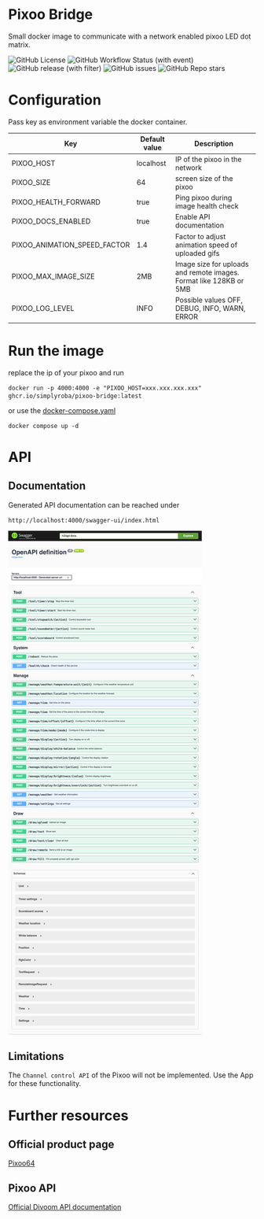 # Pixoo Bridge
Small docker image to communicate with a network enabled pixoo LED dot matrix.

<!-- TODO Downloads from ghcr.io -->
![GitHub License](https://img.shields.io/github/license/simplyRoba/pixoo-bridge?link=https%3A%2F%2Fgithub.com%2FsimplyRoba%2Fpixoo-bridge%2Fblob%2Fmain%2FLICENSE)
![GitHub Workflow Status (with event)](https://img.shields.io/github/actions/workflow/status/simplyRoba/pixoo-bridge/run-tests.yaml?link=https%3A%2F%2Fgithub.com%2FsimplyRoba%2Fpixoo-bridge%2Factions%2Fworkflows%2Frun-tests.yaml%3Fquery%3Dbranch%253Amain)
![GitHub release (with filter)](https://img.shields.io/github/v/release/simplyRoba/pixoo-bridge?link=https%3A%2F%2Fgithub.com%2FsimplyRoba%2Fpixoo-bridge%2Freleases)
![GitHub issues](https://img.shields.io/github/issues/simplyRoba/pixoo-bridge?link=https%3A%2F%2Fgithub.com%2FsimplyRoba%2Fpixoo-bridge%2Fissues)
![GitHub Repo stars](https://img.shields.io/github/stars/simplyRoba/pixoo-bridge)

# Configuration
Pass key as environment variable the docker container.

| Key                          | Default value | Description                                                        |
|------------------------------|---------------|--------------------------------------------------------------------|
| PIXOO_HOST                   | localhost     | IP of the pixoo in the network                                     |
| PIXOO_SIZE                   | 64            | screen size of the pixoo                                           |
| PIXOO_HEALTH_FORWARD         | true          | Ping pixoo during image health check                               |
| PIXOO_DOCS_ENABLED           | true          | Enable API documentation                                           |
| PIXOO_ANIMATION_SPEED_FACTOR | 1.4           | Factor to adjust animation speed of uploaded gifs                  |
| PIXOO_MAX_IMAGE_SIZE         | 2MB           | Image size for uploads and remote images. Format like 128KB or 5MB |
| PIXOO_LOG_LEVEL              | INFO          | Possible values OFF, DEBUG, INFO, WARN, ERROR                      |

# Run the image
replace the ip of your pixoo and run
```shell
docker run -p 4000:4000 -e "PIXOO_HOST=xxx.xxx.xxx.xxx" ghcr.io/simplyroba/pixoo-bridge:latest
```
or use the [docker-compose.yaml](/docker-compose.yaml)
```shell
docker compose up -d
```

# API
## Documentation
Generated API documentation can be reached under 
```
http://localhost:4000/swagger-ui/index.html
```
![Swagger Screenshot](/docs/swagger-screenshot.png)


## Limitations
The `Channel control API` of the Pixoo will not be implemented. Use the App for these functionality.

# Further resources
## Official product page
[Pixoo64](https://divoom.com/products/pixoo-64)

## Pixoo API
[Official Divoom API documentation](http://doc.divoom-gz.com/web/#/12?page_id=191)
